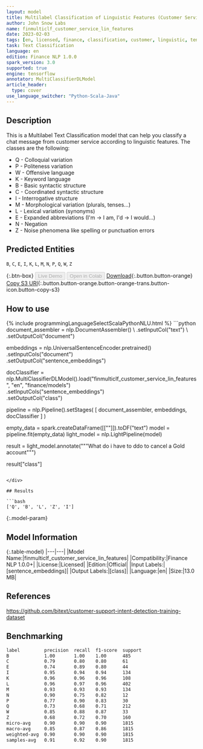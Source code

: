 ```yaml
---
layout: model
title: Multilabel Classification of Linguistic Features (Customer Service)
author: John Snow Labs
name: finmulticlf_customer_service_lin_features
date: 2023-02-03
tags: [en, licensed, finance, classification, customer, linguistic, tensorflow]
task: Text Classification
language: en
edition: Finance NLP 1.0.0
spark_version: 3.0
supported: true
engine: tensorflow
annotator: MultiClassifierDLModel
article_header:
  type: cover
use_language_switcher: "Python-Scala-Java"
---
```


## Description

This is a Multilabel Text Classification model that can help you classify a chat message from customer service according to linguistic features. The classes are the following:
 - Q - Colloquial variation
 - P - Politeness variation
 - W - Offensive language
 - K - Keyword language
 - B - Basic syntactic structure
 - C - Coordinated syntactic structure
 - I - Interrogative structure
 - M - Morphological variation (plurals, tenses…)
 - L - Lexical variation (synonyms)
 - E - Expanded abbreviations (I'm -> I am, I'd -> I would…)
 - N - Negation
 - Z - Noise phenomena like spelling or punctuation errors

## Predicted Entities

`B`, `C`, `E`, `I`, `K`, `L`, `M`, `N`, `P`, `Q`, `W`, `Z`

{:.btn-box}
<button class="button button-orange" disabled>Live Demo</button>
<button class="button button-orange" disabled>Open in Colab</button>
[Download](https://s3.amazonaws.com/auxdata.johnsnowlabs.com/finance/models/finmulticlf_customer_service_lin_features_en_1.0.0_3.0_1675430237309.zip){:.button.button-orange}
[Copy S3 URI](s3://auxdata.johnsnowlabs.com/finance/models/finmulticlf_customer_service_lin_features_en_1.0.0_3.0_1675430237309.zip){:.button.button-orange.button-orange-trans.button-icon.button-copy-s3}

## How to use



<div class="tabs-box" markdown="1">
{% include programmingLanguageSelectScalaPythonNLU.html %}
```python
document_assembler = nlp.DocumentAssembler() \
    .setInputCol("text") \
    .setOutputCol("document")

embeddings = nlp.UniversalSentenceEncoder.pretrained() \
    .setInputCols("document") \
    .setOutputCol("sentence_embeddings")

docClassifier = nlp.MultiClassifierDLModel().load("finmulticlf_customer_service_lin_features", "en", "finance/models")\
    .setInputCols("sentence_embeddings") \
    .setOutputCol("class")

pipeline = nlp.Pipeline().setStages(
      [
        document_assembler,
        embeddings,
        docClassifier
      ]
    )

empty_data = spark.createDataFrame([[""]]).toDF("text")
model = pipeline.fit(empty_data)
light_model = nlp.LightPipeline(model)

result = light_model.annotate("""What do i have to ddo to cancel a Gold account""")

result["class"]
```

</div>

## Results

```bash
['Q', 'B', 'L', 'Z', 'I']
```

{:.model-param}
## Model Information

{:.table-model}
|---|---|
|Model Name:|finmulticlf_customer_service_lin_features|
|Compatibility:|Finance NLP 1.0.0+|
|License:|Licensed|
|Edition:|Official|
|Input Labels:|[sentence_embeddings]|
|Output Labels:|[class]|
|Language:|en|
|Size:|13.0 MB|

## References

https://github.com/bitext/customer-support-intent-detection-training-dataset

## Benchmarking

```bash
label         precision  recall  f1-score  support 
B             1.00       1.00    1.00      485     
C             0.79       0.80    0.80      61      
E             0.74       0.89    0.80      44      
I             0.95       0.94    0.94      134     
K             0.96       0.96    0.96      108     
L             0.96       0.97    0.96      402     
M             0.93       0.93    0.93      134     
N             0.90       0.75    0.82      12      
P             0.77       0.90    0.83      30      
Q             0.73       0.68    0.71      212     
W             0.85       0.88    0.87      33      
Z             0.68       0.72    0.70      160     
micro-avg     0.90       0.90    0.90      1815    
macro-avg     0.85       0.87    0.86      1815    
weighted-avg  0.90       0.90    0.90      1815    
samples-avg   0.91       0.92    0.90      1815   
```